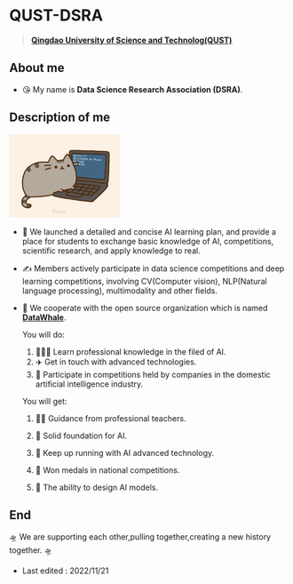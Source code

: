# QUST-DSRA



> **[Qingdao University of Science and Technolog(QUST)](https://www.qust.edu.cn/)**

## **About me**

- 😘 My name is **Data Science Research Association (DSRA)**.

## Description of me

<img src="src/pusheencode.gif" alt="codecat" style="zoom:50%;" />

- 🤖 We launched a detailed and concise AI learning plan, and provide a place for students to exchange basic knowledge of AI, competitions, scientific research, and apply knowledge to real.
- ✍ Members actively participate in data science competitions and deep learning competitions, involving CV(Computer vision), NLP(Natural language processing), multimodality and other fields.
- 🤝 We cooperate with the open source organization which is named [**DataWhale**](https://datawhale.club/).
  
  You will do:

  1. 🧑🏻‍🎓 Learn professional knowledge in the filed of AI.
  2. ✈️ Get in touch with advanced technologies.
  3. 🥊 Participate in competitions held by companies in the domestic artificial intelligence industry.


  You will get:

  1. 👨‍🏫 Guidance from professional teachers.

  2. 💎 Solid foundation for AI.

  3. 🚄 Keep up running with AI advanced technology.

  4. 🥇 Won medals in national competitions.

  5. 💪 The ability to design AI models.

     

## End

🛸 We are supporting each other,pulling together,creating a new history together. 🛸

-   Last edited : 2022/11/21
